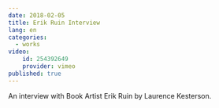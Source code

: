 ```yaml
---
date: 2018-02-05
title: Erik Ruin Interview
lang: en
categories:
  - works
video: 
    id: 254392649
    provider: vimeo
published: true
---
```


An interview with Book Artist Erik Ruin by Laurence Kesterson.